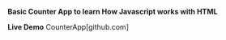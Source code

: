 **Basic Counter App to learn How Javascript works with HTML**

**Live Demo**
CounterApp[github.com]
